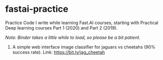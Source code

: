 # fastai-practice
Practice Code I write while learning Fast.AI courses, starting with Practical Deep learning courses Part 1 (2020) and Part 2 (2019).

*Note: Binder takes a little while to load, so please be a bit patient.*

1) A simple web interface image classifier for jaguars vs cheetahs (90% success rate). Link: <https://bit.ly/jag_cheetah>
